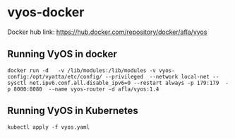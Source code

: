 # vyos-docker

Docker hub link: https://hub.docker.com/repository/docker/afla/vyos


## Running VyOS in docker

```console 
docker run -d   -v /lib/modules:/lib/modules -v vyos-config:/opt/vyatta/etc/config/ --privileged  --network local-net --sysctl net.ipv6.conf.all.disable_ipv6=0 --restart always -p 179:179  -p 8000:8080  --name vyos-router -d afla/vyos:1.4
```

## Running VyOS in Kubernetes

```console 
kubectl apply -f vyos.yaml
```

